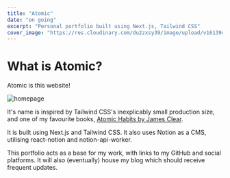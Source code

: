 ```yaml
---
title: "Atomic"
date: "on going"
excerpt: "Personal portfolio built using Next.js, Tailwind CSS"
cover_image: "https://res.cloudinary.com/du2zxsy39/image/upload/v1613949426/portfolio/7INoMac_se5dsz.png"
---
```


# What is Atomic?
Atomic is this website!

![homepage](https://res.cloudinary.com/du2zxsy39/image/upload/v1613949426/portfolio/7INoMac_se5dsz.png)

It's name is inspired by Tailwind CSS's inexplicably small production size, and one of my favourite books, [Atomic Habits by James Clear](https://www.goodreads.com/book/show/40121378-atomic-habits).

It is built using Next.js and Tailwind CSS. It also uses Notion as a CMS, utilising react-notion and notion-api-worker.

This portfolio acts as a base for my work, with links to my GitHub and social platforms. It will also (eventually) house my blog which should receive frequent updates.